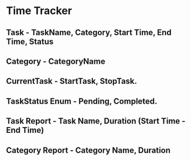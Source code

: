# Time Tracker

## Task - TaskName, Category, Start Time, End Time, Status
## Category - CategoryName
## CurrentTask - StartTask, StopTask.
## TaskStatus Enum - Pending, Completed.

## Task Report - Task Name, Duration (Start Time - End Time)
## Category Report - Category Name, Duration 